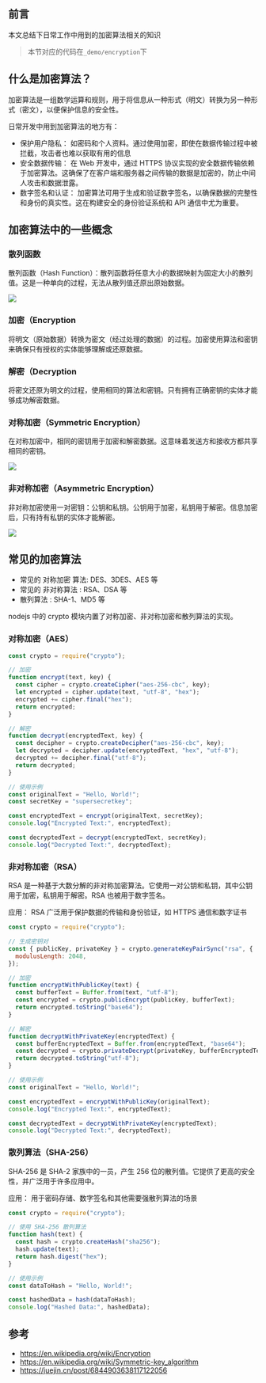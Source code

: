## 前言

本文总结下日常工作中用到的加密算法相关的知识

>  本节对应的代码在`_demo/encryption`下

## 什么是加密算法？

加密算法是一组数学运算和规则，用于将信息从一种形式（明文）转换为另一种形式（密文），以便保护信息的安全性。

日常开发中用到加密算法的地方有：

- 保护用户隐私： 如密码和个人资料。通过使用加密，即使在数据传输过程中被拦截，攻击者也难以获取有用的信息
- 安全数据传输： 在 Web 开发中，通过 HTTPS 协议实现的安全数据传输依赖于加密算法。这确保了在客户端和服务器之间传输的数据是加密的，防止中间人攻击和数据泄露。
- 数字签名和认证： 加密算法可用于生成和验证数字签名，以确保数据的完整性和身份的真实性。这在构建安全的身份验证系统和 API 通信中尤为重要。

## 加密算法中的一些概念

### 散列函数

散列函数（Hash Function）：散列函数将任意大小的数据映射为固定大小的散列值。这是一种单向的过程，无法从散列值还原出原始数据。

![](https://cdn.jsdelivr.net/gh/chenxiaoyao6228/cloudimg@main/2023/hash-function.png)

### 加密（Encryption

将明文（原始数据）转换为密文（经过处理的数据）的过程。加密使用算法和密钥来确保只有授权的实体能够理解或还原数据。

### 解密（Decryption

将密文还原为明文的过程，使用相同的算法和密钥。只有拥有正确密钥的实体才能够成功解密数据。

### 对称加密（Symmetric Encryption）

在对称加密中，相同的密钥用于加密和解密数据。这意味着发送方和接收方都共享相同的密钥。

![](https://cdn.jsdelivr.net/gh/chenxiaoyao6228/cloudimg@main/2023/simple-symmetric-encryption.png)

### 非对称加密（Asymmetric Encryption）

非对称加密使用一对密钥：公钥和私钥。公钥用于加密，私钥用于解密。信息加密后，只有持有私钥的实体才能解密。

![](https://cdn.jsdelivr.net/gh/chenxiaoyao6228/cloudimg@main/2023/asymmetric-encryption.jpeg)

## 常见的加密算法

- 常见的 对称加密 算法: DES、3DES、AES 等
- 常见的 非对称算法 : RSA、DSA 等
- 散列算法 : SHA-1、MD5 等

nodejs 中的 crypto 模块内置了对称加密、非对称加密和散列算法的实现。

### 对称加密（AES）

```js
const crypto = require("crypto");

// 加密
function encrypt(text, key) {
  const cipher = crypto.createCipher("aes-256-cbc", key);
  let encrypted = cipher.update(text, "utf-8", "hex");
  encrypted += cipher.final("hex");
  return encrypted;
}

// 解密
function decrypt(encryptedText, key) {
  const decipher = crypto.createDecipher("aes-256-cbc", key);
  let decrypted = decipher.update(encryptedText, "hex", "utf-8");
  decrypted += decipher.final("utf-8");
  return decrypted;
}

// 使用示例
const originalText = "Hello, World!";
const secretKey = "supersecretkey";

const encryptedText = encrypt(originalText, secretKey);
console.log("Encrypted Text:", encryptedText);

const decryptedText = decrypt(encryptedText, secretKey);
console.log("Decrypted Text:", decryptedText);
```

### 非对称加密（RSA）

RSA 是一种基于大数分解的非对称加密算法。它使用一对公钥和私钥，其中公钥用于加密，私钥用于解密。RSA 也被用于数字签名。

应用： RSA 广泛用于保护数据的传输和身份验证，如 HTTPS 通信和数字证书

```js
const crypto = require("crypto");

// 生成密钥对
const { publicKey, privateKey } = crypto.generateKeyPairSync("rsa", {
  modulusLength: 2048,
});

// 加密
function encryptWithPublicKey(text) {
  const bufferText = Buffer.from(text, "utf-8");
  const encrypted = crypto.publicEncrypt(publicKey, bufferText);
  return encrypted.toString("base64");
}

// 解密
function decryptWithPrivateKey(encryptedText) {
  const bufferEncryptedText = Buffer.from(encryptedText, "base64");
  const decrypted = crypto.privateDecrypt(privateKey, bufferEncryptedText);
  return decrypted.toString("utf-8");
}

// 使用示例
const originalText = "Hello, World!";

const encryptedText = encryptWithPublicKey(originalText);
console.log("Encrypted Text:", encryptedText);

const decryptedText = decryptWithPrivateKey(encryptedText);
console.log("Decrypted Text:", decryptedText);
```

### 散列算法（SHA-256）

SHA-256 是 SHA-2 家族中的一员，产生 256 位的散列值。它提供了更高的安全性，并广泛用于许多应用中。

应用： 用于密码存储、数字签名和其他需要强散列算法的场景

```js
const crypto = require("crypto");

// 使用 SHA-256 散列算法
function hash(text) {
  const hash = crypto.createHash("sha256");
  hash.update(text);
  return hash.digest("hex");
}

// 使用示例
const dataToHash = "Hello, World!";

const hashedData = hash(dataToHash);
console.log("Hashed Data:", hashedData);
```

## 参考

- https://en.wikipedia.org/wiki/Encryption
- https://en.wikipedia.org/wiki/Symmetric-key_algorithm
- https://juejin.cn/post/6844903638117122056
